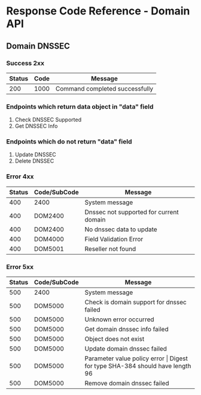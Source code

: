 # Response Code Reference - Domain API

## Domain DNSSEC 
### Success 2xx 

| Status | Code | Message                        |
| ------ | ---- | ------------------------------ |
| 200    | 1000 | Command completed successfully |

### Endpoints which return data object in "data" field 
1. Check DNSSEC Supported 
2. Get DNSSEC Info 

### Endpoints which do not return "data" field 
1. Update DNSSEC 
2. Delete DNSSEC 

### Error 4xx 
| Status | Code/SubCode | Message                                 |
| ------ | ------------ | --------------------------------------- |
| 400    | 2400         | System message                          |
| 400    | DOM2400      | Dnssec not supported for current domain |
| 400    | DOM2400      | No dnssec data to update                |
| 400    | DOM4000      | Field Validation Error                  |
| 400    | DOM5001      | Reseller not found                      |



### Error 5xx 
| Status | Code/SubCode | Message                                                                       |
| ------ | ------------ | ----------------------------------------------------------------------------- |
| 500    | 2400         | System message                                                                |
| 500    | DOM5000      | Check is domain support for dnssec failed                                     |
| 500    | DOM5000      | Unknown error occurred                                                        |
| 500    | DOM5000      | Get domain dnssec info failed                                                 |
| 500    | DOM5000      | Object does not exist                                                         |
| 500    | DOM5000      | Update domain dnssec failed                                                   |
| 500    | DOM5000      | Parameter value policy error \| Digest for type SHA-384 should have length 96 |
| 500    | DOM5000      | Remove domain dnssec failed                                                   |



 